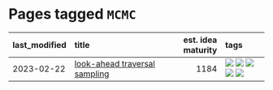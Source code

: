 # Pages tagged `MCMC`

|last_modified|title|est. idea maturity|tags
|:---|:---|---:|:---|
|2023-02-22|[look-ahead traversal sampling](../look-ahead-traversal-sampling.md)|1184|[![](https://img.shields.io/badge/tag-MCMC-8fb3d)](../tags/MCMC.md) [![](https://img.shields.io/badge/tag-animation-708555)](../tags/animation.md) [![](https://img.shields.io/badge/tag-control-8a140)](../tags/control.md) [![](https://img.shields.io/badge/tag-experimental-6a156e)](../tags/experimental.md) [![](https://img.shields.io/badge/tag-image_generation-7c795e)](../tags/image_generation.md)|